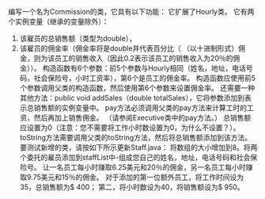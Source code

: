 编写一个名为Commission的类，它具有以下功能：
它扩展了Hourly类。
它有两个实例变量（继承的变量除外）：
1. 该雇员的总销售额（类型为double），
2. 该雇员的佣金率（佣金率将是double并代表百分比（ （以十进制形式）佣金，则为该员工的销售收入（因此0.2表示该员工的销售收入为20％的佣金））。
构造函数有6个参数：前5个参数与Hourly相同（姓名，地址，电话号码，社会保险号，小时工资率），第6个是员工的佣金率。
构造函数应使用前5个参数调用父类的构造函数，然后使用第6个参数来设置佣金率。
还需要一种其他方法：public void addSales（double totalSales），它将参数添加到表示总销售额的实例变量中。 
pay方法必须调用父类的pay方法来计算工时的工资，然后再加上销售佣金。 （请参阅Executive类中的pay方法。）
总销售额应设置为0（注意：您不需要将工作小时数设置为0，为什么不设置？）。
 toString方法需要调用父类的toString方法，然后将总销售额添加到该方法。
 要测试新增的类，请按如下所示更新Staff.java：
 将数组的大小增加到8。将两个委托的雇员添加到staffList中-组成您自己的姓名，地址，电话号码和社会保险号。
 让一名员工每小时赚取6.25美元和20％的佣金，另一名员工每小时赚取9.75美元和15％的佣金。
 对于添加的第一位额外员工，将工作时间设为35，总销售额为$ 400；
 第二，将小时数设为40，将销售额设为$ 950。